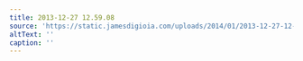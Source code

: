 ```yaml
---
title: 2013-12-27 12.59.08
source: 'https://static.jamesdigioia.com/uploads/2014/01/2013-12-27-12-59-08-scaled.jpg'
altText: ''
caption: ''
---
```


